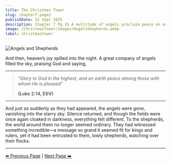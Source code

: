 ```yaml
---
title: The Christmas Tower
slug: chapter7-page2
publishDate: 12 Sept 2025
description: Chapter 7 Pg.15 A multitude of angels proclaim peace on earth.
image: /ChristmasTower/images/AngelsShepherds.webp
label: christmastower
---
```


![Angels and Shepherds](/ChristmasTower/images/AngelsShepherds.webp)

And then, heaven’s joy spilled into the night. A great company of angels filled the sky, praising God and saying,

---

> *“Glory to God in the highest, and on earth peace among those with whom He is pleased”*
>
> **(Luke 2:14, ESV)**

---

And just as suddenly as they had appeared, the angels were gone, vanishing into the starry sky. Silence returned, and though the fields were once again cloaked in darkness, everything felt different. To the shepherds, the world around them no longer seemed ordinary. They had witnessed something incredible—a message so grand it seemed fit for kings and rulers, yet it had been entrusted to them, lowly shepherds, watching over their flocks.

---

[⬅️ Previous Page](/ChristmasTower/blog/chapter7-page1) | [Next Page ➡️](/ChristmasTower/blog/chapter8-page1)
